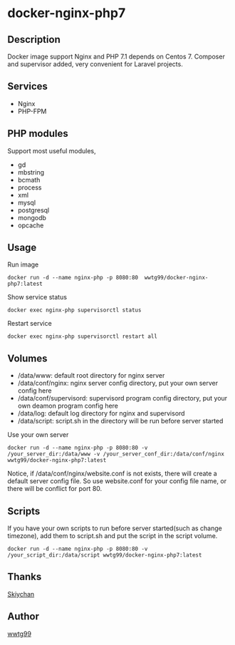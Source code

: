 # docker-nginx-php7

## Description
Docker image support Nginx and PHP 7.1 depends on Centos 7. Composer and supervisor added, very convenient for Laravel projects.

## Services
- Nginx
- PHP-FPM

## PHP modules
Support most useful modules,

- gd
- mbstring
- bcmath
- process
- xml
- mysql
- postgresql
- mongodb
- opcache

## Usage

Run image

```
docker run -d --name nginx-php -p 8080:80  wwtg99/docker-nginx-php7:latest
```


Show service status

```
docker exec nginx-php supervisorctl status
```


Restart service

```
docker exec nginx-php supervisorctl restart all
```

## Volumes
- /data/www: default root directory for nginx server
- /data/conf/nginx: nginx server config directory, put your own server config here
- /data/conf/supervisord: supervisord program config directory, put your own deamon program config here
- /data/log: default log directory for nginx and supervisord
- /data/script: script.sh in the directory will be run before server started

Use your own server
```
docker run -d --name nginx-php -p 8080:80 -v /your_server_dir:/data/www -v /your_server_conf_dir:/data/conf/nginx  wwtg99/docker-nginx-php7:latest
```

Notice, if /data/conf/nginx/website.conf is not exists, there will create a default server config file. So use website.conf for your config file name, or there will be conflict for port 80.

## Scripts
If you have your own scripts to run before server started(such as change timezone), add them to script.sh and put the script in the script volume.

```
docker run -d --name nginx-php -p 8080:80 -v /your_script_dir:/data/script wwtg99/docker-nginx-php7:latest
```

## Thanks
[Skiychan](https://github.com/skiy-dockerfile/nginx-php7)

## Author
[wwtg99](http://52jing.wang)
